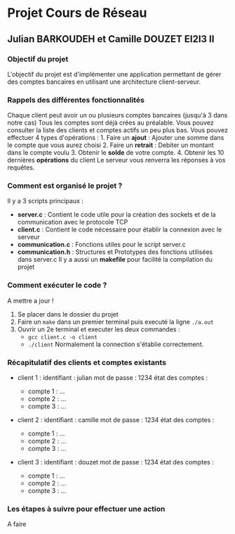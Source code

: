 # Projet Cours de Réseau
## Julian BARKOUDEH et Camille DOUZET EI2I3 II

### Objectif du projet
L'objectif du projet est d'implémenter une application permettant de gérer des comptes bancaires en utilisant une architecture client-serveur.

### Rappels des différentes fonctionnalités
Chaque client peut avoir un ou plusieurs comptes bancaires (jusqu'à 3 dans notre cas)
Tous les comptes sont déjà crées au préalable.
Vous pouvez consulter la liste des clients et comptes actifs un peu plus bas.
Vous pouvez effectuer 4 types d'opérations :
    1. Faire un **ajout** : Ajouter une somme dans le compte que vous aurez choisi
    2. Faire un **retrait** : Debiter un montant dans le compte voulu
    3. Obtenir le **solde** de votre compte.
    4. Obtenir les 10 dernières **opérations** du client
Le serveur vous renverra les réponses à vos requêtes.

### Comment est organisé le projet ?
Il y a 3 scripts principaux :
- **server.c** : Contient le code utile pour la création des sockets et de la communication avec le protocole TCP
- **client.c** : Contient le code nécessaire pour établir la connexion avec le serveur
- **communication.c** : Fonctions utiles pour le script server.c
- **communication.h** : Structures et Prototypes des fonctions utilisées dans server.c
Il y a aussi un **makefile** pour facilité la compilation du projet

### Comment exécuter le code ?
A mettre a jour !

1. Se placer dans le dossier du projet
2. Faire un `make` dans un premier terminal puis executé la ligne `./a.out`
3. Ouvrir un 2e terminal et executer les deux commandes : 
    - `gcc client.c -o client`
    - `./client`
Normalement la connection s'établie correctement.

### Récapitulatif des clients et comptes existants
- client 1 :
identifiant : julian
mot de passe : 1234
état des comptes :
    - compte 1 : ...
    - compte 2 : ...
    - compte 3 : ...

- client 2 :
identifiant : camille
mot de passe : 1234
état des comptes :
    - compte 1 : ...
    - compte 2 : ...
    - compte 3 : ...

- client 3 :
identifiant : douzet
mot de passe : 1234
état des comptes :
    - compte 1 : ...
    - compte 2 : ...
    - compte 3 : ...

### Les étapes à suivre pour effectuer une action 
A faire